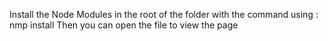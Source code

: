 Install the Node Modules in the root of the folder with the command using : nmp install 
Then you can open the file to view the page
